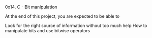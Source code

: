 0x14. C - Bit manipulation

At the end of this project, you are expected to be able to

Look for the right source of information without too much help
How to manipulate bits and use bitwise operators
